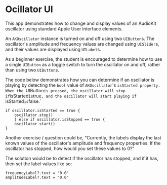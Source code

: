 # Ocillator UI

This app demonstrates how to change and display values of an AudioKit oscillator using standard
Apple User Interface elements.  

An `AKOscillator` instance is turned on and off using two `UIButton`s. The oscillator's amplitude and
frequency values are changed using `UISlider`s, and their values are displayed using `UILabel`s. 

As a beginner exercise, the student is encouraged to determine how to use a single `UIButton` as a 
toggle switch to turn the oscillator on and off, rather than using two `UIButton`s.

The code below demonstrates how you can determine if an oscillator is playing by detecting the 
`bool` value of `AKOscillator`'s `isStarted property. When the `UIButton` is pressed, the oscillator
will stop if `isStarted` is `true`, and the oscillator will start playing if `isStarted` is `false.`

```
if oscillator.isStarted == true {
	oscillator.stop()
	} else if oscillator.isStopped == true {
   	oscillator.start()
}
```

Another exercise / question could be, "Currently, the labels display the last known values of the 
oscillator's amplitude and frequency properties. If the oscillator has stopped, how would you set 
these values to 0?"

The solution would be to detect if the oscillator has stopped, and if it has, then set the label 
values like so:

```        
frequencyLabel?.text = "0.0"
amplitudeLabel?.text = "0.0"
```
